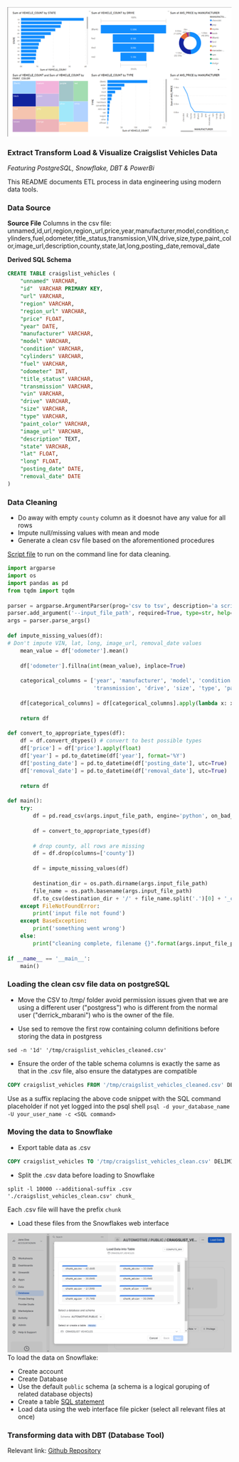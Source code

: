 ![powerBI screenshot](https://github.com/Sciederrick/dbt_craigslist_vehicles/blob/main/screenshot.png)

### Extract Transform Load & Visualize Craigslist Vehicles Data

*Featuring PostgreSQL, Snowflake, DBT & PowerBi*

This README documents ETL process in data engineering using modern data tools.

### Data Source

**Source File**
Columns in the csv file:
unnamed,id,url,region,region_url,price,year,manufacturer,model,condition,cylinders,fuel,odometer,title_status,transmission,VIN,drive,size,type,paint_color,image_url,description,county,state,lat,long,posting_date,removal_date

**Derived SQL Schema**
<a name="SQL_schema"></a>

```SQL
CREATE TABLE craigslist_vehicles (
	"unnamed" VARCHAR,
	"id"  VARCHAR PRIMARY KEY,
	"url" VARCHAR,
	"region" VARCHAR,
	"region_url" VARCHAR,
	"price" FLOAT,
	"year" DATE,
	"manufacturer" VARCHAR,
	"model" VARCHAR,
	"condition" VARCHAR,
	"cylinders" VARCHAR,
	"fuel" VARCHAR,
	"odometer" INT,
	"title_status" VARCHAR,
	"transmission" VARCHAR,
	"vin" VARCHAR,
	"drive" VARCHAR,
	"size" VARCHAR,
	"type" VARCHAR,
	"paint_color" VARCHAR,
	"image_url" VARCHAR,
	"description" TEXT,
	"state" VARCHAR,
	"lat" FLOAT,
	"long" FLOAT,
	"posting_date" DATE,
	"removal_date" DATE
)
```

### Data Cleaning

* Do away with empty `county` column as it doesnot have any value for all rows
* Impute null/missing values with mean and mode
* Generate a clean csv file based on the aforementioned procedures

[Script file](./clean_csv.py) to run on the command line for data cleaning.

```Python
import argparse
import os
import pandas as pd
from tqdm import tqdm

parser = argparse.ArgumentParser(prog='csv to tsv', description='a script that converts csv to tsv line by line')
parser.add_argument('--input_file_path', required=True, type=str, help='path to .csv file')
args = parser.parse_args()

def impute_missing_values(df):
# Don't impute VIN, lat, long, image_url, removal_date values
    mean_value = df['odometer'].mean()

    df['odometer'].fillna(int(mean_value), inplace=True)

    categorical_columns = ['year', 'manufacturer', 'model', 'condition', 'cylinders', 'fuel', 'title_status',
                           'transmission', 'drive', 'size', 'type', 'paint_color', 'posting_date']

    df[categorical_columns] = df[categorical_columns].apply(lambda x: x.fillna(x.mode().iloc[0]))

    return df

def convert_to_appropriate_types(df):
    df = df.convert_dtypes() # convert to best possible types
    df['price'] = df['price'].apply(float)
    df['year'] = pd.to_datetime(df['year'], format='%Y')
    df['posting_date'] = pd.to_datetime(df['posting_date'], utc=True)
    df['removal_date'] = pd.to_datetime(df['removal_date'], utc=True)

    return df

def main():
    try:
        df = pd.read_csv(args.input_file_path, engine='python', on_bad_lines='warn')

        df = convert_to_appropriate_types(df)

        # drop county, all rows are missing
        df = df.drop(columns=['county'])

        df = impute_missing_values(df)

        destination_dir = os.path.dirname(args.input_file_path)
        file_name = os.path.basename(args.input_file_path)
        df.to_csv(destination_dir + '/' + file_name.split('.')[0] + '_cleaned.csv', index=False)
    except FileNotFoundError:
        print('input file not found')
    except BaseException:
        print('something went wrong')
    else:
        print("cleaning complete, filename {}".format(args.input_file_path))

if __name__ == '__main__':
    main()
```

### Loading the clean csv file data on postgreSQL

* Move the CSV to /tmp/ folder avoid permission issues given that we are using a different user ("postgress") who is different from the normal user ("derrick_mbarani") who is the owner of the file.

* Use sed to remove the first row containing column definitions before storing the data in postgress

```Shell
sed -n '1d' '/tmp/craigslist_vehicles_cleaned.csv'
```

* Ensure the order of the table schema columns is exactly the same as that in the .csv file, also ensure the datatypes are compatible

```SQL
COPY craigslist_vehicles FROM '/tmp/craigslist_vehicles_cleaned.csv' DELIMITER ',' CSV HEADER;
```

Use as a suffix replacing the above code snippet with the SQL command placeholder if not yet logged into the psql shell
`psql -d your_database_name -U your_user_name -c <SQL command>`

### Moving the data to Snowflake

* Export table data as .csv
```SQL
COPY craigslist_vehicles TO '/tmp/craigslist_vehicles_clean.csv' DELIMITER ',' CSV HEADER;
```

* Split the .csv data before loading to Snowflake

```shell
split -l 10000 --additional-suffix .csv './craigslist_vehicles_clean.csv' chunk_
```
Each .csv file will have the prefix `chunk`

* Load these files from the Snowflakes web interface

![Snowflake dashboard image showing manual data](./../screenshots/Screenshot%202023-11-09%20171459.png)
To load the data on Snowflake:
* Create account
* Create Database
* Use the default `public` schema (a schema is a logical goruping of related database objects)
* Create a table [SQL statement](#SQL_schema)
* Load data using the web interface file picker (select all relevant files at once)

### Transforming data with DBT (Database Tool)

Relevant link: [Github Repository](https://github.com/Sciederrick/dbt_craigslist_vehicles)


